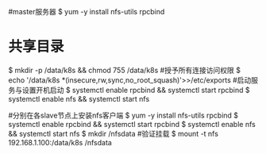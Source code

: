 #master服务器
$ yum -y install nfs-utils rpcbind
# 共享目录
$ mkdir -p /data/k8s && chmod 755 /data/k8s
#授予所有连接访问权限
$ echo '/data/k8s  *(insecure,rw,sync,no_root_squash)'>>/etc/exports
#启动服务与设置开机启动
$ systemctl enable rpcbind && systemctl start rpcbind
$ systemctl enable nfs && systemctl start nfs

#分别在各slave节点上安装nfs客户端
$ yum -y install nfs-utils rpcbind
$ systemctl enable rpcbind && systemctl start rpcbind
$ systemctl enable nfs && systemctl start nfs
$ mkdir /nfsdata
#验证挂载
$ mount -t nfs 192.168.1.100:/data/k8s /nfsdata

 
